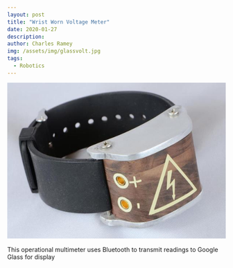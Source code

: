 ```yaml
---
layout: post
title: "Wrist Worn Voltage Meter"
date: 2020-01-27
description: 
author: Charles Ramey
img: /assets/img/glassvolt.jpg
tags:
  - Robotics
---
```

![GlassVolt Prototype](/assets/img/glassvolt.jpg)  

This operational multimeter uses Bluetooth to transmit readings to Google Glass for display

